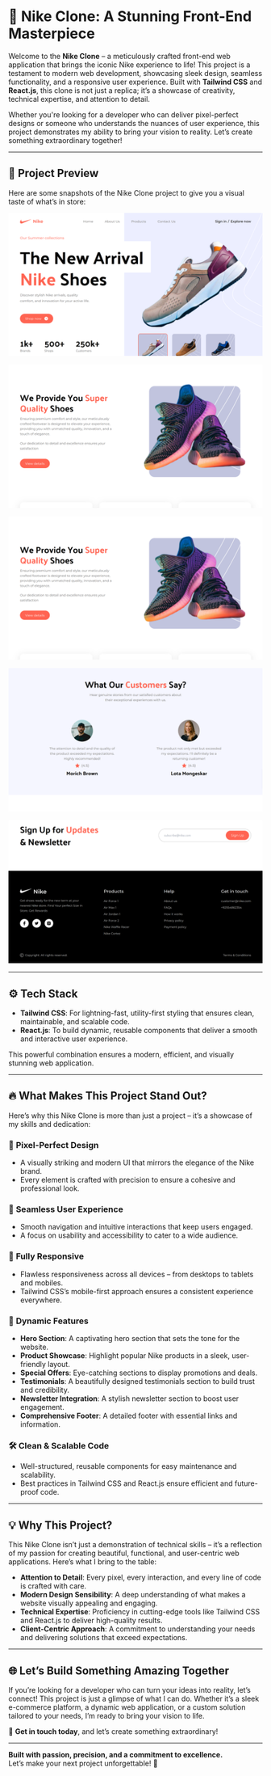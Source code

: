 # 🚀 **Nike Clone: A Stunning Front-End Masterpiece**  

Welcome to the **Nike Clone** – a meticulously crafted front-end web application that brings the iconic Nike experience to life! This project is a testament to modern web development, showcasing sleek design, seamless functionality, and a responsive user experience. Built with **Tailwind CSS** and **React.js**, this clone is not just a replica; it’s a showcase of creativity, technical expertise, and attention to detail.  

Whether you're looking for a developer who can deliver pixel-perfect designs or someone who understands the nuances of user experience, this project demonstrates my ability to bring your vision to reality. Let’s create something extraordinary together!  

---
## 📸 **Project Preview**

Here are some snapshots of the Nike Clone project to give you a visual taste of what’s in store:

![Home Page](public/review1.png)


![Product Showcase](public/review2.png)


![Special Offers](public/review2.png)


![Testimonials](public/review4.png)


![Responsive Design](public/review5.png)


---
## ⚙️ **Tech Stack**  

- **Tailwind CSS**: For lightning-fast, utility-first styling that ensures clean, maintainable, and scalable code.  
- **React.js**: To build dynamic, reusable components that deliver a smooth and interactive user experience.  

This powerful combination ensures a modern, efficient, and visually stunning web application.  

---

## 🔥 **What Makes This Project Stand Out?**  

Here’s why this Nike Clone is more than just a project – it’s a showcase of my skills and dedication:  

### 🌟 **Pixel-Perfect Design**  
- A visually striking and modern UI that mirrors the elegance of the Nike brand.  
- Every element is crafted with precision to ensure a cohesive and professional look.  

### 🚀 **Seamless User Experience**  
- Smooth navigation and intuitive interactions that keep users engaged.  
- A focus on usability and accessibility to cater to a wide audience.  

### 📱 **Fully Responsive**  
- Flawless responsiveness across all devices – from desktops to tablets and mobiles.  
- Tailwind CSS’s mobile-first approach ensures a consistent experience everywhere.  

### 🎨 **Dynamic Features**  
- **Hero Section**: A captivating hero section that sets the tone for the website.  
- **Product Showcase**: Highlight popular Nike products in a sleek, user-friendly layout.  
- **Special Offers**: Eye-catching sections to display promotions and deals.  
- **Testimonials**: A beautifully designed testimonials section to build trust and credibility.  
- **Newsletter Integration**: A stylish newsletter section to boost user engagement.  
- **Comprehensive Footer**: A detailed footer with essential links and information.  

### 🛠️ **Clean & Scalable Code**  
- Well-structured, reusable components for easy maintenance and scalability.  
- Best practices in Tailwind CSS and React.js ensure efficient and future-proof code.  

---

## 💡 **Why This Project?**  

This Nike Clone isn’t just a demonstration of technical skills – it’s a reflection of my passion for creating beautiful, functional, and user-centric web applications. Here’s what I bring to the table:  

- **Attention to Detail**: Every pixel, every interaction, and every line of code is crafted with care.  
- **Modern Design Sensibility**: A deep understanding of what makes a website visually appealing and engaging.  
- **Technical Expertise**: Proficiency in cutting-edge tools like Tailwind CSS and React.js to deliver high-quality results.  
- **Client-Centric Approach**: A commitment to understanding your needs and delivering solutions that exceed expectations.  

---

## 🌐 **Let’s Build Something Amazing Together**  

If you’re looking for a developer who can turn your ideas into reality, let’s connect! This project is just a glimpse of what I can do. Whether it’s a sleek e-commerce platform, a dynamic web application, or a custom solution tailored to your needs, I’m ready to bring your vision to life.  

📩 **Get in touch today**, and let’s create something extraordinary!  

--- 

**Built with passion, precision, and a commitment to excellence.**  
Let’s make your next project unforgettable! 🚀